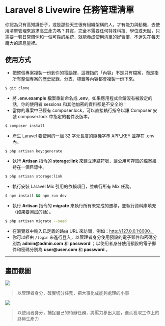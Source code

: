 # Laravel 8 Livewire 任務管理清單

你認為只有高知識份子，或是那些天生很有組織架構的人，才有能力與動機，去使用清單管理來追求高生產力嗎？其實，完全不需要任何特殊科技、學位或天賦，只需要一套日常慣例和一個可靠的系統，就能養成使用清單的好習慣，不迷失在每天龐大的訊息量裡。

## 使用方式
- 把整個專案複製一份到你的電腦裡，這裡指的「內容」不是只有檔案，而是指所有整個專案的歷史紀錄、分支、標籤等內容都會複製一份下來。
```sh
$ git clone
```
- 將 __.env.example__ 檔案重新命名成 __.env__，如果應用程式金鑰沒有被設定的話，你的使用者 sessions 和其他加密的資料都是不安全的！
- 當你的專案中已經有 composer.lock，可以直接執行指令以讓 Composer 安裝 composer.lock 中指定的套件及版本。
```sh
$ composer install
```
- 產生 Laravel 要使用的一組 32 字元長度的隨機字串 APP_KEY 並存在 .env 內。
```sh
$ php artisan key:generate
```
- 執行 __Artisan__ 指令的 __storage:link__ 來建立連結符號，讓公用可存取的檔案維持在一個目錄中。
```sh
$ php artisan storage:link
```
- 執行安裝 Laravel Mix 引用的依賴項目，並執行所有 Mix 任務。
```sh
$ npm install && npm run dev
```
- 執行 __Artisan__ 指令的 __migrate__ 來執行所有未完成的遷移，並執行資料庫填充（如果要測試的話）。
```sh
$ php artisan migrate --seed
```
- 在瀏覽器中輸入已定義的路由 URL 來訪問，例如：http://127.0.0.1:8000。
- 你可以經由 `/login` 來進行登入，以管理者身分使用預設的電子郵件和密碼分別為 __admin@admin.com__ 和 __password__ ；以使用者身分使用預設的電子郵件和密碼分別為 __user@user.com__ 和 __password__ 。

----

## 畫面截圖
![](https://i.imgur.com/vsdg2gd.png)
> 以管理者身分，確實切分任務，把大事化成能夠處理的小事

![](https://i.imgur.com/TyPiXUj.png)
> 以使用者身分，捕捉自己的待辦任務，將壓力移出大腦，進而獲取工作上的終極生產力